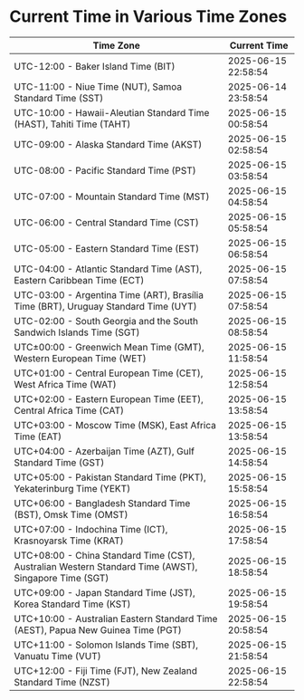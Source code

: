 # Current Time in Various Time Zones

| Time Zone | Current Time |
|-----------|--------------|
| UTC-12:00 - Baker Island Time (BIT) | 2025-06-15 22:58:54 |
| UTC-11:00 - Niue Time (NUT), Samoa Standard Time (SST) | 2025-06-14 23:58:54 |
| UTC-10:00 - Hawaii-Aleutian Standard Time (HAST), Tahiti Time (TAHT) | 2025-06-15 00:58:54 |
| UTC-09:00 - Alaska Standard Time (AKST) | 2025-06-15 02:58:54 |
| UTC-08:00 - Pacific Standard Time (PST) | 2025-06-15 03:58:54 |
| UTC-07:00 - Mountain Standard Time (MST) | 2025-06-15 04:58:54 |
| UTC-06:00 - Central Standard Time (CST) | 2025-06-15 05:58:54 |
| UTC-05:00 - Eastern Standard Time (EST) | 2025-06-15 06:58:54 |
| UTC-04:00 - Atlantic Standard Time (AST), Eastern Caribbean Time (ECT) | 2025-06-15 07:58:54 |
| UTC-03:00 - Argentina Time (ART), Brasília Time (BRT), Uruguay Standard Time (UYT) | 2025-06-15 07:58:54 |
| UTC-02:00 - South Georgia and the South Sandwich Islands Time (SGT) | 2025-06-15 08:58:54 |
| UTC±00:00 - Greenwich Mean Time (GMT), Western European Time (WET) | 2025-06-15 11:58:54 |
| UTC+01:00 - Central European Time (CET), West Africa Time (WAT) | 2025-06-15 12:58:54 |
| UTC+02:00 - Eastern European Time (EET), Central Africa Time (CAT) | 2025-06-15 13:58:54 |
| UTC+03:00 - Moscow Time (MSK), East Africa Time (EAT) | 2025-06-15 13:58:54 |
| UTC+04:00 - Azerbaijan Time (AZT), Gulf Standard Time (GST) | 2025-06-15 14:58:54 |
| UTC+05:00 - Pakistan Standard Time (PKT), Yekaterinburg Time (YEKT) | 2025-06-15 15:58:54 |
| UTC+06:00 - Bangladesh Standard Time (BST), Omsk Time (OMST) | 2025-06-15 16:58:54 |
| UTC+07:00 - Indochina Time (ICT), Krasnoyarsk Time (KRAT) | 2025-06-15 17:58:54 |
| UTC+08:00 - China Standard Time (CST), Australian Western Standard Time (AWST), Singapore Time (SGT) | 2025-06-15 18:58:54 |
| UTC+09:00 - Japan Standard Time (JST), Korea Standard Time (KST) | 2025-06-15 19:58:54 |
| UTC+10:00 - Australian Eastern Standard Time (AEST), Papua New Guinea Time (PGT) | 2025-06-15 20:58:54 |
| UTC+11:00 - Solomon Islands Time (SBT), Vanuatu Time (VUT) | 2025-06-15 21:58:54 |
| UTC+12:00 - Fiji Time (FJT), New Zealand Standard Time (NZST) | 2025-06-15 22:58:54 |
